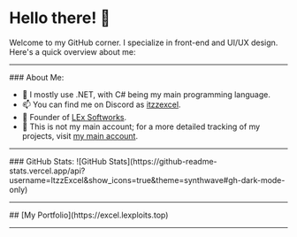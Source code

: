 # Hello there! 👋

Welcome to my GitHub corner. I specialize in front-end and UI/UX design. Here's a quick overview about me:
<hr>
### About Me:

- 🌱 I mostly use .NET, with C# being my main programming language.
- 📫 You can find me on Discord as [itzzexcel](https://discord.com/users/686765279363334205).
- 🏦 Founder of [LEx Softworks](https://github.com/LExteamz).
- 💎 This is not my main account; for a more detailed tracking of my projects, visit [my main account](https://github.com/NeverExcel).
<hr>
### GitHub Stats:
![GitHub Stats](https://github-readme-stats.vercel.app/api?username=ItzzExcel&show_icons=true&theme=synthwave#gh-dark-mode-only)

<hr>
## [My Portfolio](https://excel.lexploits.top)
<hr>
